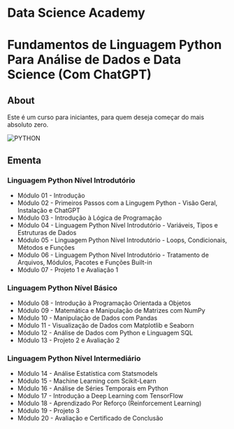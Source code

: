 # Data Science Academy
# Fundamentos de Linguagem Python Para Análise de Dados e Data Science (Com ChatGPT)

## About
Este é um curso para iniciantes, para quem deseja começar do mais absoluto zero. 

![PYTHON](https://github.com/flapaixao/dsa_projects/assets/144342171/b22c4113-4fa9-4e0c-813d-4120bb583816)

## Ementa

### Linguagem Python Nível Introdutório
- Módulo 01 - Introdução
- Módulo 02 - Primeiros Passos com a Lingugem Python - Visão Geral, Instalação e ChatGPT
- Módulo 03 - Introdução à Lógica de Programação
- Módulo 04 - Linguagem Python Nível Introdutório - Variáveis, Tipos e Estruturas de Dados
- Módulo 05 - Linguagem Python Nível Introdutório - Loops, Condicionais, Métodos e Funções
- Módulo 06 - Linguagem Python Nível Introdutório - Tratamento de Arquivos, Módulos, Pacotes e Funções Built-in
- Módulo 07 - Projeto 1 e Avaliação 1

### Linguagem Python Nível Básico 
- Módulo 08 - Introdução à Programação Orientada a Objetos
- Módulo 09 - Matemática e Manipulação de Matrizes com NumPy
- Módulo 10 - Manipulação de Dados com Pandas
- Módulo 11 - Visualização de Dados com Matplotlib e Seaborn
- Módulo 12 - Análise de Dados com Python e Linguagem SQL
- Módulo 13 - Projeto 2 e Avaliação 2

### Linguagem Python Nível Intermediário 
- Módulo 14 - Análise Estatística com Statsmodels
- Módulo 15 - Machine Learning com Scikit-Learn
- Módulo 16 - Análise de Séries Temporais em Python
- Módulo 17 - Introdução a Deep Learning com TensorFlow
- Módulo 18 - Aprendizado Por Reforço (Reinforcement Learning)
- Módulo 19 - Projeto 3
- Módulo 20 - Avaliação e Certificado de Conclusão
